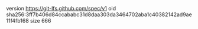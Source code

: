 version https://git-lfs.github.com/spec/v1
oid sha256:3ff7b406d84ccababc31d8daa303da3464702aba1c40382142ad9ae11f4fb168
size 666
